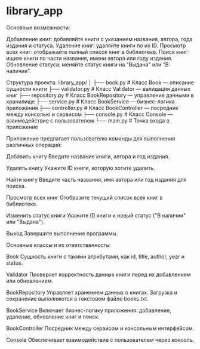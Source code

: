 # library_app

Основные возможности:

Добавление книг: добавляйте книги с указанием названия, автора, года издания и статуса.
Удаление книг: удаляйте книги по их ID.
Просмотр всех книг: отображайте полный список книг в библиотеке.
Поиск книг: ищите книги по части названия, имени автора или году издания.
Обновление статуса: меняйте статус книги на "Выдана" или "В наличии".



Структура проекта:
library_app/
│
├── book.py               # Класс Book — описание сущности книги
├── validator.py          # Класс Validator — валидация данных книг
├── repository.py         # Класс BookRepository — управление данными в хранилище
├── service.py            # Класс BookService — бизнес-логика приложения
├── controller.py         # Класс BookController — посредник между консолью и сервисом
├── console.py            # Класс Console — взаимодействие с пользователем
└── main.py               # Точка входа в приложение



Приложение предлагает пользователю команды для выполнения различных операций:

Добавить книгу
Введите название книги, автора и год издания.

Удалить книгу
Укажите ID книги, которую хотите удалить.

Найти книгу
Введите часть названия, имя автора или год издания для поиска.

Просмотр всех книг
Отобразите текущий список всех книг в библиотеке.

Изменить статус книги
Укажите ID книги и новый статус ("В наличии" или "Выдана").

Выход
Завершите выполнение программы.



Основные классы и их ответственность:

Book
Сущность книги с такими атрибутами, как id, title, author, year и status.

Validator
Проверяет корректность данных книги перед их добавлением или обновлением.

BookRepository
Управляет хранением данных о книгах. Загрузка и сохранение выполняются в текстовом файле books.txt.

BookService
Включает бизнес-логику приложения: добавление, удаление, обновление книг и поиск.

BookController
Посредник между сервисом и консольным интерфейсом.

Console
Обеспечивает взаимодействие с пользователем через консоль.

